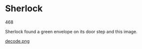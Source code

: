 # Sherlock

468

Sherlock found a green envelope on its door step and this image.

[decode.png](https://2021.vishwactf.com/files/8436ee7e197349b59dcc4fa59d13e125/decode.jpg?token=eyJ1c2VyX2lkIjo2MjEsInRlYW1faWQiOjIyMCwiZmlsZV9pZCI6NDB9.YE8P6A.xqdyTTZQ0VrbZpNUfhcf7v-tdYI)